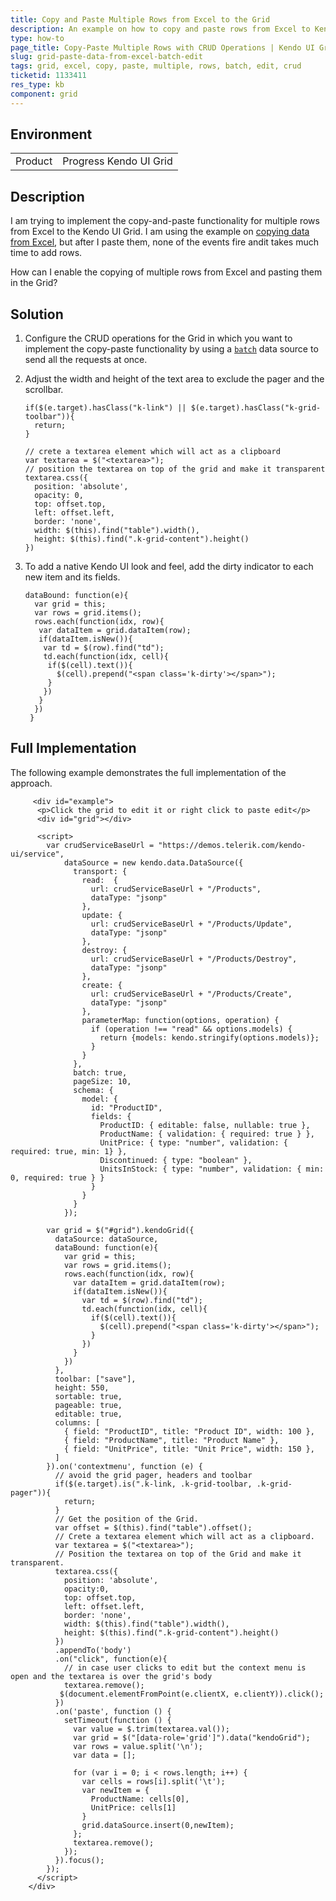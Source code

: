 ```yaml
---
title: Copy and Paste Multiple Rows from Excel to the Grid
description: An example on how to copy and paste rows from Excel to Kendo UI Grid.
type: how-to
page_title: Copy-Paste Multiple Rows with CRUD Operations | Kendo UI Grid for jQuery
slug: grid-paste-data-from-excel-batch-edit
tags: grid, excel, copy, paste, multiple, rows, batch, edit, crud
ticketid: 1133411
res_type: kb
component: grid
---
```


## Environment

<table>
 <tr>
  <td>Product</td>
  <td>Progress Kendo UI Grid</td>
 </tr>
</table>


## Description

I am trying to implement the copy-and-paste functionality for multiple rows from Excel to the Kendo UI Grid. I am using the example on [copying data from Excel](https://docs.telerik.com/kendo-ui/controls/data-management/grid/how-to/excel/copy-from-excel-to-grid), but after I paste them, none of the events fire andit takes much time to add rows.

How can I enable the copying of multiple rows from Excel and pasting them in the Grid?

## Solution

1. Configure the CRUD operations for the Grid in which you want to implement the copy-paste functionality by using a [`batch`](http://docs.telerik.com/kendo-ui/api/javascript/data/datasource/configuration/batch) data source to send all the requests at once.

1. Adjust the width and height of the text area to exclude the pager and the scrollbar.

    ```
    if($(e.target).hasClass("k-link") || $(e.target).hasClass("k-grid-toolbar")){
      return;
    }

    // crete a textarea element which will act as a clipboard
    var textarea = $("<textarea>");
    // position the textarea on top of the grid and make it transparent
    textarea.css({
      position: 'absolute',
      opacity: 0,
      top: offset.top,
      left: offset.left,
      border: 'none',
      width: $(this).find("table").width(),
      height: $(this).find(".k-grid-content").height()
    })
    ```

1. To add a native Kendo UI look and feel, add the dirty indicator to each new item and its fields.

    ```
    dataBound: function(e){
      var grid = this;
      var rows = grid.items();
      rows.each(function(idx, row){
       var dataItem = grid.dataItem(row);
       if(dataItem.isNew()){
        var td = $(row).find("td");
        td.each(function(idx, cell){
         if($(cell).text()){
           $(cell).prepend("<span class='k-dirty'></span>");
         }
        })
       }
      })
     }
    ```

## Full Implementation  

The following example demonstrates the full implementation of the approach.

```dojo
     <div id="example">
      <p>Click the grid to edit it or right click to paste edit</p>
      <div id="grid"></div>

      <script>
        var crudServiceBaseUrl = "https://demos.telerik.com/kendo-ui/service",
            dataSource = new kendo.data.DataSource({
              transport: {
                read:  {
                  url: crudServiceBaseUrl + "/Products",
                  dataType: "jsonp"
                },
                update: {
                  url: crudServiceBaseUrl + "/Products/Update",
                  dataType: "jsonp"
                },
                destroy: {
                  url: crudServiceBaseUrl + "/Products/Destroy",
                  dataType: "jsonp"
                },
                create: {
                  url: crudServiceBaseUrl + "/Products/Create",
                  dataType: "jsonp"
                },
                parameterMap: function(options, operation) {
                  if (operation !== "read" && options.models) {
                    return {models: kendo.stringify(options.models)};
                  }
                }
              },
              batch: true,
              pageSize: 10,
              schema: {
                model: {
                  id: "ProductID",
                  fields: {
                    ProductID: { editable: false, nullable: true },
                    ProductName: { validation: { required: true } },
                    UnitPrice: { type: "number", validation: { required: true, min: 1} },
                    Discontinued: { type: "boolean" },
                    UnitsInStock: { type: "number", validation: { min: 0, required: true } }
                  }
                }
              }
            });

        var grid = $("#grid").kendoGrid({
          dataSource: dataSource,
          dataBound: function(e){
            var grid = this;
            var rows = grid.items();
            rows.each(function(idx, row){
              var dataItem = grid.dataItem(row);
              if(dataItem.isNew()){
                var td = $(row).find("td");
                td.each(function(idx, cell){
                  if($(cell).text()){
                    $(cell).prepend("<span class='k-dirty'></span>");
                  }
                })
              }
            })
          },
          toolbar: ["save"],
          height: 550,
          sortable: true,
          pageable: true,
          editable: true,
          columns: [
            { field: "ProductID", title: "Product ID", width: 100 },
            { field: "ProductName", title: "Product Name" },
            { field: "UnitPrice", title: "Unit Price", width: 150 },
          ]
        }).on('contextmenu', function (e) {
          // avoid the grid pager, headers and toolbar
          if($(e.target).is(".k-link, .k-grid-toolbar, .k-grid-pager")){
            return;
          }
          // Get the position of the Grid.
          var offset = $(this).find("table").offset();
          // Crete a textarea element which will act as a clipboard.
          var textarea = $("<textarea>");
          // Position the textarea on top of the Grid and make it transparent.
          textarea.css({
            position: 'absolute',
            opacity:0,
            top: offset.top,
            left: offset.left,
            border: 'none',
            width: $(this).find("table").width(),
            height: $(this).find(".k-grid-content").height()
          })
          .appendTo('body')
          .on("click", function(e){
            // in case user clicks to edit but the context menu is open and the textarea is over the grid's body
            textarea.remove();
           $(document.elementFromPoint(e.clientX, e.clientY)).click();
          })
          .on('paste', function () {
            setTimeout(function () {
              var value = $.trim(textarea.val());
              var grid = $("[data-role='grid']").data("kendoGrid");
              var rows = value.split('\n');
              var data = [];

              for (var i = 0; i < rows.length; i++) {
                var cells = rows[i].split('\t');
                var newItem = {
                  ProductName: cells[0],
                  UnitPrice: cells[1]
                }
                grid.dataSource.insert(0,newItem);
              };
              textarea.remove();
            });            
          }).focus();          
        });
      </script>
    </div>
```
